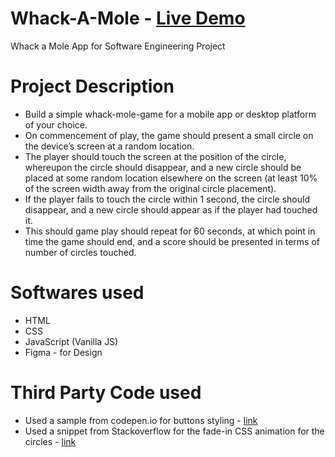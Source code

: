 # Whack-A-Mole - [Live Demo](https://kumachan96.github.io/Whack-A-Mole/)
Whack a Mole App for Software Engineering Project

# Project Description
- Build a simple whack-mole-game for a mobile app or desktop platform of your choice.
- On commencement of play, the game should present a small circle on the device’s screen at a random location.
- The player should touch the screen at the position of the circle, whereupon the circle should disappear, and a new circle should be placed at some random location elsewhere on the screen (at least 10% of the screen width away from the original circle placement).
- If the player fails to touch the circle within 1 second, the circle should disappear, and a new circle should appear as if the player had touched it. 
- This should game play should repeat for 60 seconds, at which point in time the game should end, and a score should be presented in terms of number of circles touched.

# Softwares used
- HTML
- CSS
- JavaScript (Vanilla JS)
- Figma - for Design

# Third Party Code used
- Used a sample from codepen.io for buttons styling - [link](https://codepen.io/derekmorash/pen/XddZJY)
- Used a snippet from Stackoverflow for the fade-in CSS animation for the circles - [link](https://stackoverflow.com/questions/11679567/using-css-for-a-fade-in-effect-on-page-load)

